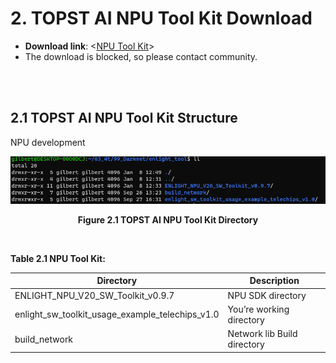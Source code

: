 ﻿# 2. TOPST AI NPU Tool Kit Download

- **Download link**: <[NPU Tool Kit](https://drive.google.com/file/d/1ebA06Whg905d1l7xnarGp_eNgiH_NsYo/view?usp=drive_link)>
- The download is blocked, so please contact community.

<br/><br/>

## 2.1 TOPST AI NPU Tool Kit Structure

NPU development

<p align="center"><img src="https://github.com/topst-development/Documentation/blob/main/TOPST-AI/Software/media/2. Toolkit Download.image1.png?raw=true"</p>

<p align="center"><strong>Figure 2.1 TOPST AI NPU Tool Kit Directory</strong></p>

<br/>

**Table 2.1 NPU Tool Kit:**

|                Directory                        |        Description          |
|-------------------------------------------------|-----------------------------|
| ENLIGHT_NPU_V20_SW_Toolkit_v0.9.7               | NPU SDK directory           |
| enlight_sw_toolkit_usage_example_telechips_v1.0 | You’re working directory    |
| build_network                                   | Network lib Build directory |
